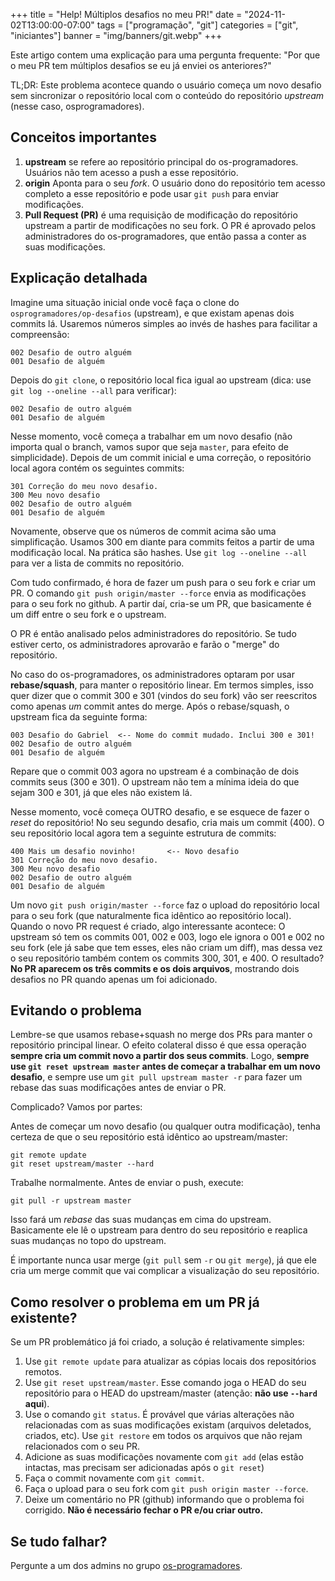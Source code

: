 +++
title = "Help! Múltiplos desafios no meu PR!"
date = "2024-11-02T13:00:00-07:00"
tags = ["programação", "git"]
categories = ["git", "iniciantes"]
banner = "img/banners/git.webp"
+++

Este artigo contem uma explicação para uma pergunta frequente: "Por que o meu
PR tem múltiplos desafios se eu já enviei os anteriores?"

TL;DR: Este problema acontece quando o usuário começa um novo desafio sem
sincronizar o repositório local com o conteúdo do repositório _upstream_
(nesse caso, osprogramadores).

<!--more-->

## Conceitos importantes

1. **upstream** se refere ao repositório principal do os-programadores.
   Usuários não tem acesso a push a esse repositório.
1. **origin** Aponta para o seu _fork_. O usuário dono do repositório tem
   acesso completo a esse repositório e pode usar `git push` para enviar
   modificações.
1. **Pull Request (PR)** é uma requisição de modificação do repositório
   upstream a partir de modificações no seu fork. O PR é aprovado pelos
   administradores do os-programadores, que então passa a conter as suas
   modificações.

## Explicação detalhada

Imagine uma situação inicial onde você faça o clone do
`osprogramadores/op-desafios` (upstream), e que existam apenas dois commits lá.
Usaremos números simples ao invés de hashes para facilitar a compreensão:

```
002 Desafio de outro alguém
001 Desafio de alguém
```

Depois do `git clone`, o repositório local fica igual ao upstream (dica:
use `git log --oneline --all` para verificar):

```
002 Desafio de outro alguém
001 Desafio de alguém
```

Nesse momento, você começa a trabalhar em um novo desafio (não importa qual o
branch, vamos supor que seja `master`, para efeito de simplicidade). Depois de
um commit inicial e uma correção, o repositório local agora contém os seguintes
commits:

```
301 Correção do meu novo desafio.
300 Meu novo desafio
002 Desafio de outro alguém
001 Desafio de alguém
```

Novamente, observe que os números de commit acima são uma simplificação. Usamos
300 em diante para commits feitos a partir de uma modificação local. Na prática
são hashes. Use `git log --oneline --all` para ver a lista de commits no
repositório.

Com tudo confirmado, é hora de fazer um push para o seu fork e criar um PR. O
comando `git push origin/master --force` envia as modificações para o seu fork
no github. A partir daí, cria-se um PR, que basicamente é um diff entre o seu
fork e o upstream.

O PR é então analisado pelos administradores do repositório. Se tudo estiver
certo, os administradores aprovarão e farão o "merge" do repositório.

No caso do os-programadores, os administradores optaram por usar
**rebase/squash**, para manter o repositório linear. Em termos simples, isso
quer dizer que o commit 300 e 301 (vindos do seu fork) vão ser reescritos
como apenas *um* commit antes do merge. Após o rebase/squash, o upstream fica
da seguinte forma:

```
003 Desafio do Gabriel  <-- Nome do commit mudado. Inclui 300 e 301!
002 Desafio de outro alguém
001 Desafio de alguém
```

Repare que o commit 003 agora no upstream é a combinação de dois commits seus
(300 e 301). O upstream não tem a mínima ideia do que sejam 300 e 301, já que
eles não existem lá.

Nesse momento, você começa OUTRO desafio, e se esquece de fazer o _reset_
do repositório! No seu segundo desafio, cria mais um commit (400). O seu
repositório local agora tem a seguinte estrutura de commits:

```
400 Mais um desafio novinho!       <-- Novo desafio
301 Correção do meu novo desafio.
300 Meu novo desafio
002 Desafio de outro alguém
001 Desafio de alguém
```

Um novo `git push origin/master --force` faz o upload do repositório local
para o seu fork (que naturalmente fica idêntico ao repositório local). Quando
o novo PR request é criado, algo interessante acontece: O upstream só tem os
commits 001, 002 e 003, logo ele ignora o 001 e 002 no seu fork (ele já sabe
que tem esses, eles não criam um diff), mas dessa vez o seu  repositório também
contem os commits 300, 301, e 400. O resultado? **No PR aparecem os três
commits e os dois arquivos**, mostrando dois desafios no PR quando apenas um
foi adicionado.

## Evitando o problema

Lembre-se que usamos rebase+squash no merge dos PRs para manter o repositório
principal linear. O efeito colateral disso é que essa operação **sempre cria
um commit novo a partir dos seus commits**. Logo, **sempre use `git reset
upstream master` antes de começar a trabalhar em um novo desafio**, e sempre
use um `git pull upstream master -r` para fazer um rebase das suas
modificações antes de enviar o PR.

Complicado? Vamos por partes:

Antes de começar um novo desafio (ou qualquer outra modificação), tenha
certeza de que o seu repositório está idêntico ao upstream/master:

```
git remote update
git reset upstream/master --hard
```

Trabalhe normalmente. Antes de enviar o push, execute:

```
git pull -r upstream master
```

Isso fará um *rebase* das suas mudanças em cima do upstream.  Basicamente ele
lê o upstream para dentro do seu repositório e reaplica suas mudanças no topo
do upstream.

É importante nunca usar merge (`git pull` sem `-r` ou `git merge`), já que ele
cria um merge commit que vai complicar a visualização do seu repositório.

## Como resolver o problema em um PR já existente?

Se um PR problemático já foi criado, a solução é relativamente simples:

1. Use `git remote update` para atualizar as cópias locais dos repositórios
   remotos.
1. Use `git reset upstream/master`. Esse comando joga o HEAD do seu repositório
   para o HEAD do upstream/master (atenção: **não use `--hard` aqui**).
1. Use o comando `git status`. É provável que várias alterações não
   relacionadas com as suas modificações existam (arquivos deletados, criados,
   etc). Use `git restore` em todos os arquivos que não rejam relacionados com
   o seu PR.
1. Adicione as suas modificações novamente com `git add` (elas estão intactas,
   mas precisam ser adicionadas após o `git reset`)
1. Faça o commit novamente com `git commit`.
1. Faça o upload para o seu fork com `git push origin master --force`.
1. Deixe um comentário no PR (github) informando que o problema foi corrigido.
   **Não é necessário fechar o PR e/ou criar outro.**

## Se tudo falhar?

Pergunte a um dos admins no grupo [os-programadores](http://t.me/os-programadores).
